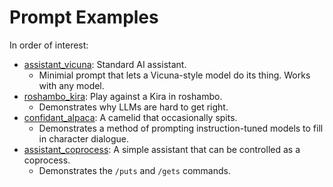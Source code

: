 # Prompt Examples

In order of interest:
- [assistant_vicuna](assistant_vicuna/): Standard AI assistant.
  - Minimial prompt that lets a Vicuna-style model do its thing. Works with any model.
- [roshambo_kira](roshambo_kira/): Play against a Kira in roshambo.
  - Demonstrates why LLMs are hard to get right.
- [confidant_alpaca](confidant_alpaca/): A camelid that occasionally spits.
  - Demonstrates a method of prompting instruction-tuned models to fill in character dialogue.
- [assistant_coprocess](assistant_coprocess/): A simple assistant that can be controlled as a coprocess.
  - Demonstrates the `/puts` and `/gets` commands.

